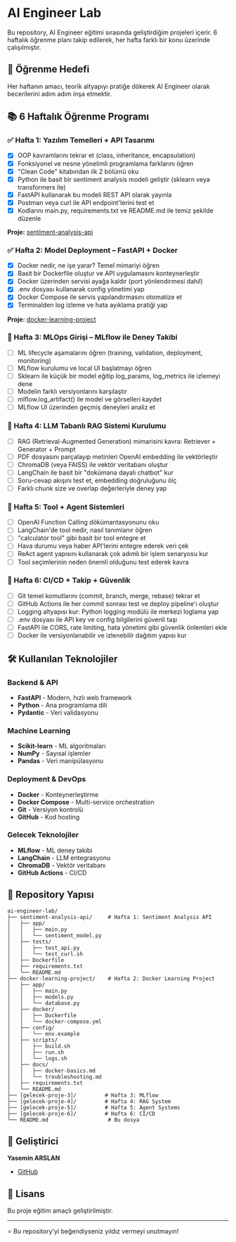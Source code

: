 # AI Engineer Lab

Bu repository, AI Engineer eğitimi sırasında geliştirdiğim projeleri içerir. 6 haftalık öğrenme planı takip edilerek, her hafta farklı bir konu üzerinde çalışılmıştır.

## 🎯 Öğrenme Hedefi

Her haftanın amacı, teorik altyapıyı pratiğe dökerek AI Engineer olarak becerilerini adım adım inşa etmektir.

## 📚 6 Haftalık Öğrenme Programı

### ✅ Hafta 1: Yazılım Temelleri + API Tasarımı
- [x] OOP kavramlarını tekrar et (class, inheritance, encapsulation)
- [x] Fonksiyonel ve nesne yönelimli programlama farklarını öğren
- [x] "Clean Code" kitabından ilk 2 bölümü oku
- [x] Python ile basit bir sentiment analysis modeli geliştir (sklearn veya transformers ile)
- [x] FastAPI kullanarak bu modeli REST API olarak yayınla
- [x] Postman veya curl ile API endpoint'lerini test et
- [x] Kodlarını main.py, requirements.txt ve README.md ile temiz şekilde düzenle

**Proje:** [sentiment-analysis-api](./sentiment-analysis-api/)

### ✅ Hafta 2: Model Deployment – FastAPI + Docker
- [x] Docker nedir, ne işe yarar? Temel mimariyi öğren
- [x] Basit bir Dockerfile oluştur ve API uygulamasını konteynerleştir
- [x] Docker üzerinden servisi ayağa kaldır (port yönlendirmesi dahil)
- [x] .env dosyası kullanarak config yönetimi yap
- [x] Docker Compose ile servis yapılandırmasını otomatize et
- [x] Terminalden log izleme ve hata ayıklama pratiği yap

**Proje:** [docker-learning-project](./docker-learning-project/)

### 🔄 Hafta 3: MLOps Girişi – MLflow ile Deney Takibi
- [ ] ML lifecycle aşamalarını öğren (training, validation, deployment, monitoring)
- [ ] MLflow kurulumu ve local UI başlatmayı öğren
- [ ] Sklearn ile küçük bir model eğitip log_params, log_metrics ile izlemeyi dene
- [ ] Modelin farklı versiyonlarını karşılaştır
- [ ] mlflow.log_artifact() ile model ve görselleri kaydet
- [ ] MLflow UI üzerinden geçmiş deneyleri analiz et

### 🔄 Hafta 4: LLM Tabanlı RAG Sistemi Kurulumu
- [ ] RAG (Retrieval-Augmented Generation) mimarisini kavra: Retriever + Generator + Prompt
- [ ] PDF dosyasını parçalayıp metinleri OpenAI embedding ile vektörleştir
- [ ] ChromaDB (veya FAISS) ile vektör veritabanı oluştur
- [ ] LangChain ile basit bir "dokümana dayalı chatbot" kur
- [ ] Soru-cevap akışını test et, embedding doğruluğunu ölç
- [ ] Farklı chunk size ve overlap değerleriyle deney yap

### 🔄 Hafta 5: Tool + Agent Sistemleri
- [ ] OpenAI Function Calling dökümantasyonunu oku
- [ ] LangChain'de tool nedir, nasıl tanımlanır öğren
- [ ] "calculator tool" gibi basit bir tool entegre et
- [ ] Hava durumu veya haber API'lerini entegre ederek veri çek
- [ ] ReAct agent yapısını kullanarak çok adımlı bir işlem senaryosu kur
- [ ] Tool seçimlerinin neden önemli olduğunu test ederek kavra

### 🔄 Hafta 6: CI/CD + Takip + Güvenlik
- [ ] Git temel komutlarını (commit, branch, merge, rebase) tekrar et
- [ ] GitHub Actions ile her commit sonrası test ve deploy pipeline'ı oluştur
- [ ] Logging altyapısı kur: Python logging modülü ile merkezi loglama yap
- [ ] .env dosyası ile API key ve config bilgilerini güvenli taşı
- [ ] FastAPI ile CORS, rate limiting, hata yönetimi gibi güvenlik önlemleri ekle
- [ ] Docker ile versiyonlanabilir ve izlenebilir dağıtım yapısı kur

## 🛠️ Kullanılan Teknolojiler

### Backend & API
- **FastAPI** - Modern, hızlı web framework
- **Python** - Ana programlama dili
- **Pydantic** - Veri validasyonu

### Machine Learning
- **Scikit-learn** - ML algoritmaları
- **NumPy** - Sayısal işlemler
- **Pandas** - Veri manipülasyonu

### Deployment & DevOps
- **Docker** - Konteynerleştirme
- **Docker Compose** - Multi-service orchestration
- **Git** - Versiyon kontrolü
- **GitHub** - Kod hosting

### Gelecek Teknolojiler
- **MLflow** - ML deney takibi
- **LangChain** - LLM entegrasyonu
- **ChromaDB** - Vektör veritabanı
- **GitHub Actions** - CI/CD

## 📁 Repository Yapısı

```
ai-engineer-lab/
├── sentiment-analysis-api/     # Hafta 1: Sentiment Analysis API
│   ├── app/
│   │   ├── main.py
│   │   └── sentiment_model.py
│   ├── tests/
│   │   ├── test_api.py
│   │   └── test_curl.sh
│   ├── Dockerfile
│   ├── requirements.txt
│   └── README.md
├── docker-learning-project/    # Hafta 2: Docker Learning Project
│   ├── app/
│   │   ├── main.py
│   │   ├── models.py
│   │   └── database.py
│   ├── docker/
│   │   ├── Dockerfile
│   │   └── docker-compose.yml
│   ├── config/
│   │   └── env.example
│   ├── scripts/
│   │   ├── build.sh
│   │   ├── run.sh
│   │   └── logs.sh
│   ├── docs/
│   │   ├── docker-basics.md
│   │   └── troubleshooting.md
│   ├── requirements.txt
│   └── README.md
├── [gelecek-proje-3]/         # Hafta 3: MLflow
├── [gelecek-proje-4]/         # Hafta 4: RAG System
├── [gelecek-proje-5]/         # Hafta 5: Agent Systems
├── [gelecek-proje-6]/         # Hafta 6: CI/CD
└── README.md                   # Bu dosya
```

## 👤 Geliştirici

**Yasemin ARSLAN**
- [GitHub](https://github.com/YaseminOran)

## 📝 Lisans

Bu proje eğitim amaçlı geliştirilmiştir.

---

⭐ Bu repository'yi beğendiyseniz yıldız vermeyi unutmayın! 